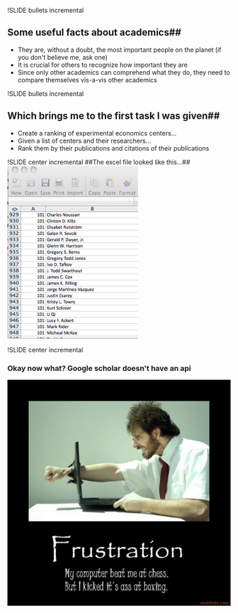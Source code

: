 !SLIDE bullets incremental
## Some useful facts about academics##

* They are, without a doubt, the most important people on the planet (if you don't believe me, ask one)
* It is crucial for others to recognize how important they are
* Since only other academics can comprehend what they do, they need to compare themselves vis-a-vis other academics

!SLIDE bullets incremental
## Which brings me to the first task I was given##
* Create a ranking of experimental economics centers...
* Given a list of centers and their researchers...
* Rank them by their publications and citations of their publications

!SLIDE center incremental
##The excel file looked like this...##
![Background](example.png)

!SLIDE center incremental
### Okay now what? Google scholar doesn't have an api ###
![Frustrated](frustrated.jpg)
